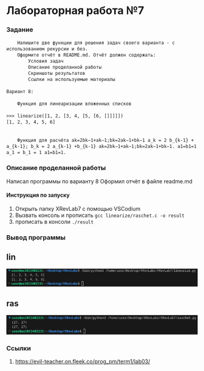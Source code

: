 # Лабораторная работа №7
### Задание
        Напишите две функции для решения задач своего варианта - с использованием рекурсии и без.
        Оформите отчёт в README.md. Отчёт должен содержать:
            Условия задач
            Описание проделанной работы
            Скриншоты результатов
            Ссылки на используемые материалы

    Вариант 8:

        Функция для линеаризации вложенных списков

    >>> linearize([1, 2, [3, 4, [5, [6, []]]]])
    [1, 2, 3, 4, 5, 6]


        Функция для расчёта ak=2bk−1+ak−1;bk=2ak−1+bk−1 a_k = 2 b_{k-1} + a_{k-1}; b_k = 2 a_{k-1} +b_{k-1} ak​=2bk−1​+ak−1​;bk​=2ak−1​+bk−1​. a1=b1=1 a_1 = b_1 = 1 a1​=b1​=1.


### Описание проделанной работы
Написал программы по варианту 8
Оформил отчёт в файле readme.md

#### Инструкция по запуску
1. Открыть папку XRevLab7 с помощью VSCodium
2. Вызвать консоль и прописать `gcc linearize/raschet.c -o result` 
3. прописать в консоли `./result` 

### Вывод программы
## lin
![](lin.png)
## ras
![](ras.png)

### Ссылки
1. https://evil-teacher.on.fleek.co/prog_pm/term1/lab03/